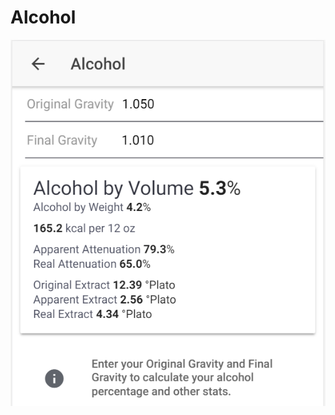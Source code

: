 # Alcohol

![Enter OG and FG to get important stats about your product](../.gitbook/assets/image%20%2839%29.png)

